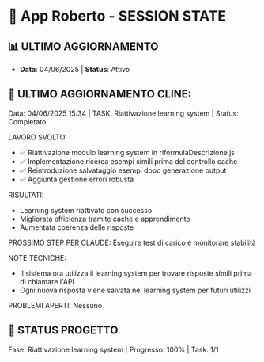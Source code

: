 # 🎯 App Roberto - SESSION STATE
## 📊 ULTIMO AGGIORNAMENTO
* **Data**: 04/06/2025 | **Status**: Attivo

## 🤖 ULTIMO AGGIORNAMENTO CLINE:
Data: 04/06/2025 15:34 | TASK: Riattivazione learning system | Status: Completato

LAVORO SVOLTO:
- ✅ Riattivazione modulo learning system in riformulaDescrizione.js
- ✅ Implementazione ricerca esempi simili prima del controllo cache
- ✅ Reintroduzione salvataggio esempi dopo generazione output
- ✅ Aggiunta gestione errori robusta

RISULTATI:
- Learning system riattivato con successo
- Migliorata efficienza tramite cache e apprendimento
- Aumentata coerenza delle risposte

PROSSIMO STEP PER CLAUDE: Eseguire test di carico e monitorare stabilità

NOTE TECNICHE:
- Il sistema ora utilizza il learning system per trovare risposte simili prima di chiamare l'API
- Ogni nuova risposta viene salvata nel learning system per futuri utilizzi

PROBLEMI APERTI: Nessuno

## 🚀 STATUS PROGETTO
Fase: Riattivazione learning system | Progresso: 100% | Task: 1/1
